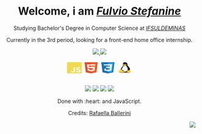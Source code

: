 <div>
  <h1 align="center">Welcome, i am <a href="https://fustsiju.github.io/devfustsiju/"><i>Fulvio Stefanine</i></a></h1>
  <p align="center">Studying Bachelor's Degree in Computer Science at  <a href="https://portal.pas.ifsuldeminas.edu.br"><i>IFSULDEMINAS</i></a>
  <br>
  <p align="center">Currently in the 3rd period, looking for a front-end home office internship.</h2>
</div>


<!-- <h1 align="center"> 
  Trybe
</h1>

<p align="center"><i>"A Trybe é uma escola do futuro para qualquer pessoa que deseja construir uma carreira de sucesso em tecnologia. Como estudante a pessoa ainda tem a opção de pagar os estudos apenas quando estiver formada e com um bom trabalho."</i></p> -->

<div align="center">
  <a href="https://github.com/fustsiju">
    <img height="150em" src="https://github-readme-stats.vercel.app/api?username=fustsiju&count_private=true&include_all_commits=true&show_icons=true&theme=dracula&hide_border=false&show_owner=true"/>
    <img height="150em" src="https://github-readme-stats.vercel.app/api/top-langs/?username=fustsiju&theme=dracula&hide_border=false&&layout=compact"/>
  </a>
</div>

<div align="center" valign="top"><br>
  <img align="center" alt="Js" height="30" width="40" src="https://raw.githubusercontent.com/devicons/devicon/master/icons/javascript/javascript-plain.svg">
  <img align="center" alt="HTML" height="30" width="40" src="https://raw.githubusercontent.com/devicons/devicon/master/icons/html5/html5-original.svg">
  <img align="center" alt="CSS" height="30" width="40" src="https://raw.githubusercontent.com/devicons/devicon/master/icons/css3/css3-original.svg">
<!--   <img align="center" alt="github" height="30" width="40" src="https://raw.githubusercontent.com/devicons/devicon/master/icons/github/github-original.svg"> -->
  <img align="center" alt="linux" height="30" width="40" src="https://raw.githubusercontent.com/devicons/devicon/master/icons/linux/linux-original.svg">
</div><br>

<div align="center">
 
  <a href="https://www.instagram.com/fustsiju/" target="_blank"><img src="https://img.shields.io/badge/-Instagram-%23E4405F?style=for-the-badge&logo=instagram&logoColor=white" target="_blank"></a>
  <a href="https://www.linkedin.com/in/fustsiju/" target="_blank"><img src="https://img.shields.io/badge/-LinkedIn-%230077B5?style=for-the-badge&logo=linkedin&logoColor=white" target="_blank"></a> 
  <a href="mailto:fulviost@gmail.com"><img src="https://img.shields.io/badge/Gmail-D14836?style=for-the-badge&logo=gmail&logoColor=white" target="_blank"></a>
   <a href="https://cssbattle.dev/player/fustsiju"><img src="https://img.shields.io/badge/CSS%20BATTLE-yellow?&style=for-the-badge&logo=css3&logoColor=white" target="_blank"></a>
</div>

<div align="center">
  

  
</div>

<div align="center">
  <p>Done with :heart: and JavaScript.</p>
  <p>Credits: <a href="https://github.com/rafaballerini">Rafaella Ballerini</a></p>
</div>
<div align="right">
<a ><img src="https://img.shields.io/github/commit-activity/m/Fustsiju/CSS-Battle?style=for-the-badge" target="_blank"></a>
</div>
